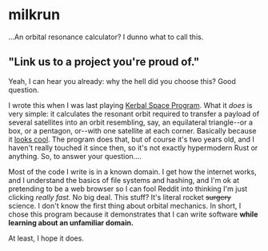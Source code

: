 # milkrun

...An orbital resonance calculator? I dunno what to call this.

## "Link us to a project you're proud of."

Yeah, I can hear you already: why the hell did you choose this? Good question.

I wrote this when I was last playing [Kerbal Space Program](https://www.kerbalspaceprogram.com/). What it *does* is very simple: it calculates the resonant orbit required to transfer a payload of several satellites into an orbit resembling, say, an equilateral triangle--or a box, or a pentagon, or--with one satellite at each corner. Basically because it [looks cool](https://i.ytimg.com/vi/gpJgAO0buh8/maxresdefault.jpg). The program does that, but of course it's two years old, and I haven't really touched it since then, so it's not exactly hypermodern Rust or anything. So, to answer your question....

Most of the code I write is in a known domain. I get how the internet works, and I understand the basics of file systems and hashing, and I'm ok at pretending to be a web browser so I can fool Reddit into thinking I'm just clicking *really fast.* No big deal. This stuff? It's literal rocket ~~surgery~~ science. I don't know the first thing about orbital mechanics. In short, I chose this program because it demonstrates that I can write software **while learning about an unfamiliar domain.**

At least, I hope it does.
